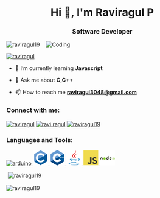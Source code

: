 
<h1 align="center">Hi 👋, I'm Raviragul P</h1>
<h3 align="center">Software Developer</h3>
<img align="right" alt="Coding" width="400" src="https://t4.ftcdn.net/jpg/01/35/92/85/360_F_135928597_xU5EzKq6vpOeXPX5vsbI48zfVVkSRlrF.jpg">
<p align="left"> <img src="https://komarev.com/ghpvc/?username=raviragul19&label=Profile%20views&color=0e75b6&style=flat" alt="raviragul19" /> </p>

<p align="left"> <a href="https://twitter.com/raviragul" target="blank"><img src="https://img.shields.io/twitter/follow/raviragul?logo=twitter&style=for-the-badge" alt="raviragul" /></a> </p>

- 🌱 I’m currently learning **Javascript**

- 💬 Ask me about **C,C++**

- 📫 How to reach me **raviragul3048@gmail.com**

<h3 align="left">Connect with me:</h3>
<p align="left">
<a href="https://twitter.com/raviragul" target="blank"><img align="center" src="https://raw.githubusercontent.com/rahuldkjain/github-profile-readme-generator/master/src/images/icons/Social/twitter.svg" alt="raviragul" height="30" width="40" /></a>
<a href="https://linkedin.com/in/ravi ragul" target="blank"><img align="center" src="https://raw.githubusercontent.com/rahuldkjain/github-profile-readme-generator/master/src/images/icons/Social/linked-in-alt.svg" alt="ravi ragul" height="30" width="40" /></a>
<a href="https://stackoverflow.com/users/raviragul19" target="blank"><img align="center" src="https://raw.githubusercontent.com/rahuldkjain/github-profile-readme-generator/master/src/images/icons/Social/stack-overflow.svg" alt="raviragul19" height="30" width="40" /></a>
</p>

<h3 align="left">Languages and Tools:</h3>
<p align="left"> <a href="https://www.arduino.cc/" target="_blank" rel="noreferrer"> <img src="https://cdn.worldvectorlogo.com/logos/arduino-1.svg" alt="arduino" width="40" height="40"/> </a> <a href="https://www.cprogramming.com/" target="_blank" rel="noreferrer"> <img src="https://raw.githubusercontent.com/devicons/devicon/master/icons/c/c-original.svg" alt="c" width="40" height="40"/> </a> <a href="https://www.w3schools.com/cpp/" target="_blank" rel="noreferrer"> <img src="https://raw.githubusercontent.com/devicons/devicon/master/icons/cplusplus/cplusplus-original.svg" alt="cplusplus" width="40" height="40"/> </a> <a href="https://www.java.com" target="_blank" rel="noreferrer"> <img src="https://raw.githubusercontent.com/devicons/devicon/master/icons/java/java-original.svg" alt="java" width="40" height="40"/> </a> <a href="https://developer.mozilla.org/en-US/docs/Web/JavaScript" target="_blank" rel="noreferrer"> <img src="https://raw.githubusercontent.com/devicons/devicon/master/icons/javascript/javascript-original.svg" alt="javascript" width="40" height="40"/> </a> <a href="https://nodejs.org" target="_blank" rel="noreferrer"> <img src="https://raw.githubusercontent.com/devicons/devicon/master/icons/nodejs/nodejs-original-wordmark.svg" alt="nodejs" width="40" height="40"/> </a> </p>

<p>&nbsp;<img align="center" src="https://github-readme-stats.vercel.app/api?username=raviragul19&show_icons=true&locale=en" alt="raviragul19" /></p>

<p><img align="center" src="https://github-readme-streak-stats.herokuapp.com/?user=raviragul19&" alt="raviragul19" /></p>
